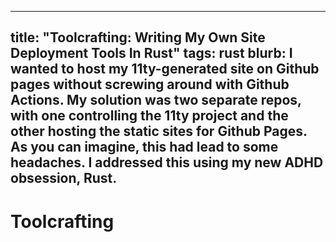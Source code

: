 ---
title: "Toolcrafting: Writing My Own Site Deployment Tools In Rust"
tags: rust
blurb: 
 I wanted to host my 11ty-generated site on Github pages without screwing around with
 Github Actions. My solution was two separate repos, with one controlling the 11ty
 project and the other hosting the static sites for Github Pages. As you can imagine,
 this had lead to some headaches. I addressed this using my new ADHD obsession, Rust.
 ---
 # Toolcrafting